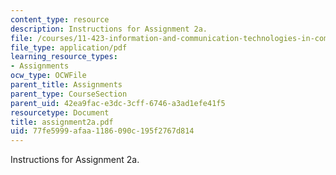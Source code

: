 ```yaml
---
content_type: resource
description: Instructions for Assignment 2a.
file: /courses/11-423-information-and-communication-technologies-in-community-development-spring-2004/77fe5999afaa1186090c195f2767d814_assignment2a.pdf
file_type: application/pdf
learning_resource_types:
- Assignments
ocw_type: OCWFile
parent_title: Assignments
parent_type: CourseSection
parent_uid: 42ea9fac-e3dc-3cff-6746-a3ad1efe41f5
resourcetype: Document
title: assignment2a.pdf
uid: 77fe5999-afaa-1186-090c-195f2767d814
---
```

Instructions for Assignment 2a.

